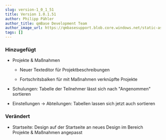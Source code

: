 ```yaml
---
slug: version-1_0_1_51
title: Version 1.0.1.51
author: Philipp Pähler
author_title: qmBase Development Team
author_image_url: https://qmbasesupport.blob.core.windows.net/static-assets/img/persons/paehler_round.png
tags: []
---
```

### Hinzugefügt

*   Projekte & Maßnahmen

    *   Neuer Texteditor für Projektbeschreibungen

    *   Fortschritsbalken für mit Maßnahmen verknüpfte Projekte

*   Schulungen: Tabelle der Teilnehmer lässt sich nach "Angenommen" sortieren

*   Einstellungen -> Abteilungen: Tabellen lassen sich jetzt auch sortieren

### Verändert

*   Startseite: Design auf der Startseite an neues Design im Bereich Projekte & Maßnahmen angepasst

###  